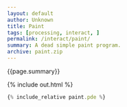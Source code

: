```yaml
---
layout: default
author: Unknown
title: Paint
tags: [processing, interact, ]
permalink: /interact/paint/
summary: A dead simple paint program.
archive: paint.zip
---
```


{{page.summary}}

<!-- more -->

{% include out.html %}

```js
{% include_relative paint.pde %}
```



